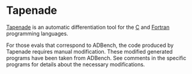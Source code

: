 # Tapenade

[Tapenade][] is an automatic differentiation tool for the [C][] and
[Fortran][] programming languages.

For those evals that correspond to ADBench, the code produced by
Tapenade requires manual modification. These modified generated
programs have been taken from ADBench. See comments in the specific
programs for details about the necessary modifications.

[c]: https://en.wikipedia.org/wiki/C_(programming_language)
[fortran]: https://fortran-lang.org/
[tapenade]: https://tapenade.gitlabpages.inria.fr/userdoc/build/html/index.html
